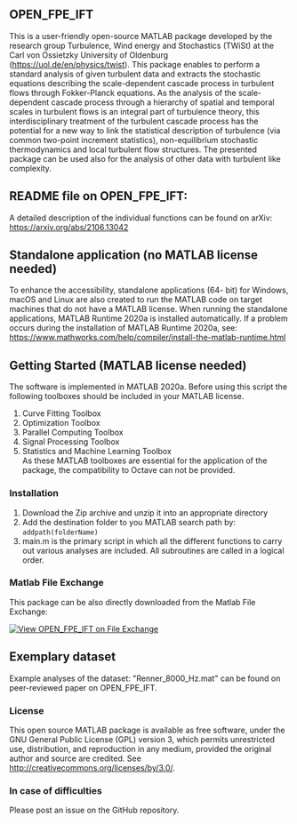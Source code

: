 ## OPEN_FPE_IFT     
This is a user-friendly open-source MATLAB package developed by the research group Turbulence, Wind energy and Stochastics (TWiSt) at the Carl von Ossietzky University of Oldenburg (https://uol.de/en/physics/twist). This package enables to perform a standard analysis of given turbulent data and extracts the stochastic equations describing the scale-dependent cascade process in turbulent flows through Fokker-Planck equations. As the analysis of the scale-dependent cascade process through a hierarchy of spatial and temporal scales in turbulent flows is an integral part of turbulence theory, this interdisciplinary treatment of the turbulent cascade process has the potential for a new way to link the statistical description of turbulence (via common two-point increment statistics), non-equilibrium stochastic thermodynamics and local turbulent flow structures. The presented package can be used also for the analysis of other data with turbulent like complexity.

## README file on OPEN_FPE_IFT:
A detailed description of the individual functions can be found on arXiv: https://arxiv.org/abs/2106.13042

## Standalone application (no MATLAB license needed) 
To enhance the accessibility, standalone applications (64- bit) for Windows, macOS and Linux are also created to run the MATLAB code on target machines that do not have a MATLAB license. When running the standalone applications, MATLAB Runtime 2020a is installed automatically. If a problem occurs during the installation of MATLAB Runtime 2020a, see: https://www.mathworks.com/help/compiler/install-the-matlab-runtime.html

## Getting Started (MATLAB license needed)
The software is implemented in MATLAB 2020a. Before using this script the following toolboxes should be included in your MATLAB license.
1. Curve Fitting Toolbox
2. Optimization Toolbox
3. Parallel Computing Toolbox
4. Signal Processing Toolbox
5. Statistics and Machine Learning Toolbox  
As these MATLAB toolboxes are essential for the application of the package, the compatibility
to Octave can not be provided. 

### Installation  
1. Download the Zip archive and unzip it into an appropriate directory
2. Add the destination folder to you MATLAB search path by: 
```addpath(folderName)```
3. main.m is the primary script in which all the different functions to carry out various analyses are included. All subroutines are called in a logical order.

### Matlab File Exchange
This package can be also directly downloaded from the Matlab File Exchange:

[![View OPEN_FPE_IFT on File Exchange](https://www.mathworks.com/matlabcentral/images/matlab-file-exchange.svg)](https://de.mathworks.com/matlabcentral/fileexchange/80551-open_fpe_ift)

## Exemplary dataset 
Example analyses of the dataset: "Renner_8000_Hz.mat" can be found on peer-reviewed paper on OPEN_FPE_IFT.

### License
This open source MATLAB package is available as free software, under the GNU General Public License (GPL) version 3, which permits unrestricted use, distribution, and reproduction in any medium, provided the original author and source are credited. See http://creativecommons.org/licenses/by/3.0/.

### In case of difficulties
Please post an issue on the GitHub repository.
